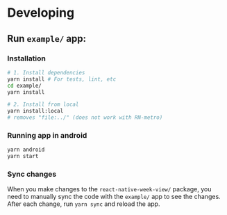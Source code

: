 # Developing


## Run `example/` app:


### Installation

```sh
# 1. Install dependencies
yarn install # For tests, lint, etc
cd example/
yarn install

# 2. Install from local
yarn install:local
# removes "file:../" (does not work with RN-metro)
```

### Running app in android
```sh
yarn android
yarn start
```


### Sync changes

When you make changes to the `react-native-week-view/` package, you need to manually sync the code with the `example/` app to see the changes.
After each change, run `yarn sync` and reload the app.
